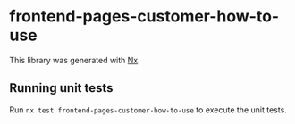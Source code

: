 # frontend-pages-customer-how-to-use

This library was generated with [Nx](https://nx.dev).

## Running unit tests

Run `nx test frontend-pages-customer-how-to-use` to execute the unit tests.
